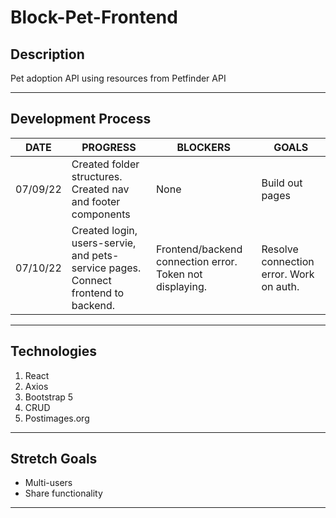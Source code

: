 # Block-Pet-Frontend

## Description
Pet adoption API using resources from Petfinder API

***

## Development Process

DATE | PROGRESS | BLOCKERS | GOALS
------ | ------ | ------ | ------ |
07/09/22 | Created folder structures. Created nav and footer components | None | Build out pages |
07/10/22 | Created login, users-servie, and pets-service pages. Connect frontend to backend.  | Frontend/backend connection error. Token not displaying. | Resolve connection error. Work on auth. |

***

## Technologies

1. React
2. Axios
3. Bootstrap 5
4. CRUD
5. Postimages.org


***

## Stretch Goals

- Multi-users
- Share functionality

***

